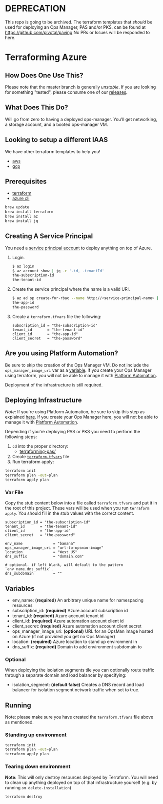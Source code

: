 # DEPRECATION

This repo is going to be archived.
The terraform templates that _should_ be used for deploying an Ops Manager, PAS and/or PKS, can be found at https://github.com/pivotal/paving
No PRs or Issues will be responded to here.

# Terraforming Azure

## How Does One Use This?

Please note that the master branch is generally *unstable*. If you are looking for something "tested", please consume one of our [releases](https://github.com/pivotal-cf/terraforming-azure/releases).

## What Does This Do?

Will go from zero to having a deployed ops-manager. You'll get networking, a storage account, and
a booted ops-manager VM.

## Looking to setup a different IAAS

We have other terraform templates to help you!

- [aws](https://github.com/pivotal-cf/terraforming-aws)
- [gcp](https://github.com/pivotal-cf/terraforming-gcp)

## Prerequisites

- [terraform](https://learn.hashicorp.com/terraform/getting-started/install.html)
- [azure cli](https://azure.microsoft.com/en-us/documentation/articles/xplat-cli-install/)

```bash
brew update
brew install terraform
brew install az
brew install jq
```

## Creating A Service Principal

You need a [service principal account](https://docs.microsoft.com/en-us/cli/azure/create-an-azure-service-principal-azure-cli?view=azure-cli-latest#create-a-service-principal)
to deploy anything on top of Azure.

1. Login.
    ```bash
    $ az login
    $ az account show | jq -r '.id, .tenantId'
    the-subscription-id
    the-tenant-id
    ```

1. Create the service principal where the name is a valid URI.
    ```bash
    $ az ad sp create-for-rbac --name http://<service-principal-name> | jq -r '.appId, .password'
    the-app-id
    the-password
    ```

1. Create a `terraform.tfvars` file the following:
    ```hcl
    subscription_id = "the-subscription-id"
    tenant_id       = "the-tenant-id"
    client_id       = "the-app-id"
    client_secret   = "the-password"
    ```

## Are you using Platform Automation?
Be sure to skip the creation of the Ops Manager VM. Do not include the `ops_manager_image_uri` var as a [variable](/README.md#variables). If you create your Ops Manager using terraform, you will not be able to manage it with [Platform Automation](https://docs.pivotal.io/platform-automation).

Deployment of the infrastructure is still required.

## Deploying Infrastructure

*Note:* If you're using Platform Automation, be sure to skip this step as explained [here](/README.md#variables). If you create your Ops Manager here, you will not be able to manage it with [Platform Automation](https://docs.pivotal.io/platform-automation).

Depending if you're deploying PAS or PKS you need to perform the following steps:

1. `cd` into the proper directory:
    - [terraforming-pas/](terraforming-pas/)
1. Create [`terraform.tfvars`](/README.md#var-file) file
1. Run terraform apply:
  ```bash
  terraform init
  terraform plan -out=plan
  terraform apply plan
  ```


### Var File

Copy the stub content below into a file called `terraform.tfvars` and put it in the root of this project.
These vars will be used when you run `terraform  apply`.
You should fill in the stub values with the correct content.

```hcl
subscription_id = "the-subscription-id"
tenant_id       = "the-tenant-id"
client_id       = "the-app-id"
client_secret   = "the-password"

env_name              = "banana"
ops_manager_image_uri = "url-to-opsman-image"
location              = "West US"
dns_suffix            = "domain.com"

# optional. if left blank, will default to the pattern `env_name.dns_suffix`.
dns_subdomain         = ""
```

## Variables

- env_name: **(required)** An arbitrary unique name for namespacing resources
- subscription_id: **(required)** Azure account subscription id
- tenant_id: **(required)** Azure account tenant id
- client_id: **(required)** Azure automation account client id
- client_secret: **(required)** Azure automation account client secret
- ops_manager_image_uri: **(optional)** URL for an OpsMan image hosted on Azure (if not provided you get no Ops Manager)
- location: **(required)** Azure location to stand up environment in
- dns_suffix: **(required)** Domain to add environment subdomain to

### Optional

When deploying the isolation segments tile you can optionally route traffic through
a separate domain and load balancer by specifying:

- isolation_segment: **(default false)** Creates a DNS record and load balancer for
isolation segment network traffic when set to true.

## Running

Note: please make sure you have created the `terraform.tfvars` file above as mentioned.

### Standing up environment

```bash
terraform init
terraform plan -out=plan
terraform apply plan
```

### Tearing down environment

**Note:** This will only destroy resources deployed by Terraform. You will need to clean up anything deployed on top of that infrastructure yourself (e.g. by running `om delete-installation`)

```bash
terraform destroy
```
